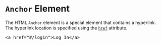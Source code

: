 # `Anchor` Element

The HTML `Anchor` element is a special element that contains a hyperlink. The hyperlink location is specified using the [`href`](#HTML/href) attribute.

<pre>
<span class="highlight">&lt;a href="#/login"&gt;Log In&lt;/a&gt;</span>
</pre>